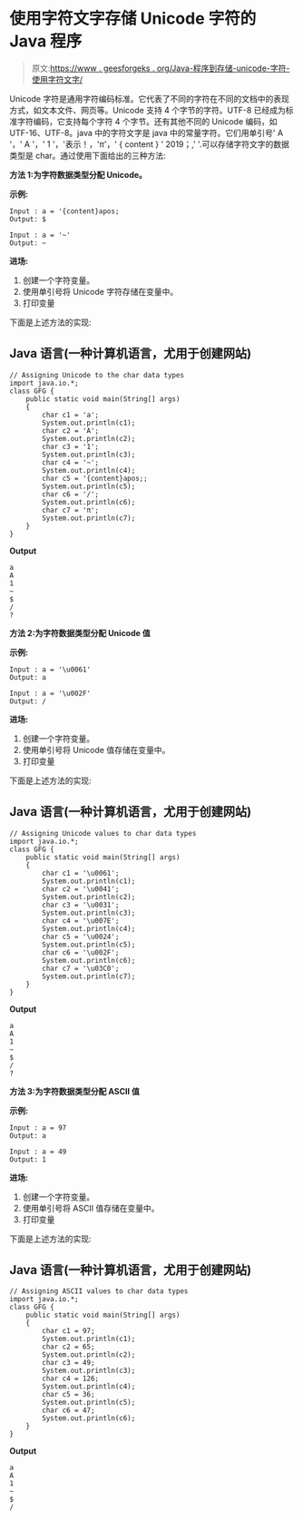 # 使用字符文字存储 Unicode 字符的 Java 程序

> 原文:[https://www . geesforgeks . org/Java-程序到存储-unicode-字符-使用字符文字/](https://www.geeksforgeeks.org/java-program-to-store-unicode-characters-using-character-literals/)

Unicode 字符是通用字符编码标准。它代表了不同的字符在不同的文档中的表现方式，如文本文件、网页等。Unicode 支持 4 个字节的字符。UTF-8 已经成为标准字符编码，它支持每个字符 4 个字节。还有其他不同的 Unicode 编码，如 UTF-16、UTF-8。java 中的字符文字是 java 中的常量字符。它们用单引号' A '，' A '，' 1 '，'表示！，'π'，' { content } ' 2019；,' '.可以存储字符文字的数据类型是 char。通过使用下面给出的三种方法:

**方法 1:为字符数据类型分配 Unicode。**

**示例:**

```
Input : a = '{content}apos;
Output: $

Input : a = '~' 
Output: ~
```

**进场:**

1.  创建一个字符变量。
2.  使用单引号将 Unicode 字符存储在变量中。
3.  打印变量

下面是上述方法的实现:

## Java 语言(一种计算机语言，尤用于创建网站)

```
// Assigning Unicode to the char data types
import java.io.*;
class GFG {
    public static void main(String[] args)
    {
        char c1 = 'a';
        System.out.println(c1);
        char c2 = 'A';
        System.out.println(c2);
        char c3 = '1';
        System.out.println(c3);
        char c4 = '~';
        System.out.println(c4);
        char c5 = '{content}apos;;
        System.out.println(c5);
        char c6 = '/';
        System.out.println(c6);
        char c7 = 'π';
        System.out.println(c7);
    }
}
```

**Output**

```
a
A
1
~
$
/
?

```

**方法 2:为字符数据类型分配 Unicode 值**

**示例:**

```
Input : a = '\u0061'
Output: a

Input : a = '\u002F' 
Output: /
```

**进场:**

1.  创建一个字符变量。
2.  使用单引号将 Unicode 值存储在变量中。
3.  打印变量

下面是上述方法的实现:

## Java 语言(一种计算机语言，尤用于创建网站)

```
// Assigning Unicode values to char data types
import java.io.*;
class GFG {
    public static void main(String[] args)
    {
        char c1 = '\u0061';
        System.out.println(c1);
        char c2 = '\u0041';
        System.out.println(c2);
        char c3 = '\u0031';
        System.out.println(c3);
        char c4 = '\u007E';
        System.out.println(c4);
        char c5 = '\u0024';
        System.out.println(c5);
        char c6 = '\u002F';
        System.out.println(c6);
        char c7 = '\u03C0';
        System.out.println(c7);
    }
}
```

**Output**

```
a
A
1
~
$
/
?

```

**方法 3:为字符数据类型分配 ASCII 值**

**示例:**

```
Input : a = 97
Output: a

Input : a = 49 
Output: 1
```

**进场:**

1.  创建一个字符变量。
2.  使用单引号将 ASCII 值存储在变量中。
3.  打印变量

下面是上述方法的实现:

## Java 语言(一种计算机语言，尤用于创建网站)

```
// Assigning ASCII values to char data types
import java.io.*;
class GFG {
    public static void main(String[] args)
    {
        char c1 = 97;
        System.out.println(c1);
        char c2 = 65;
        System.out.println(c2);
        char c3 = 49;
        System.out.println(c3);
        char c4 = 126;
        System.out.println(c4);
        char c5 = 36;
        System.out.println(c5);
        char c6 = 47;
        System.out.println(c6);
    }
}
```

**Output**

```
a
A
1
~
$
/

```